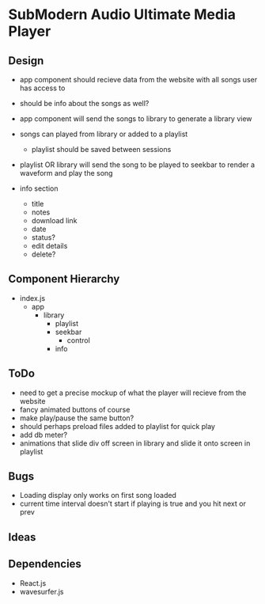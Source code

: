 # SubModern Audio Ultimate Media Player

## Design
- app component should recieve data from the website with all songs user has access to
- should be info about the songs as well?
- app component will send the songs to library to generate a library view
- songs can played from library or added to a playlist
    - playlist should be saved between sessions

- playlist OR library will send the song to be played to seekbar to render a waveform and play the song
- info section
    - title
    - notes
    - download link
    - date
    - status?
    - edit details
    - delete?


## Component Hierarchy
- index.js
    - app
        - library
            - playlist
            - seekbar
                - control
            - info

## ToDo
- need to get a precise mockup of what the player will recieve from the website
- fancy animated buttons of course
- make play/pause the same button?
- should perhaps preload files added to playlist for quick play
- add db meter?
- animations that slide div off screen in library and slide it onto screen in playlist

## Bugs
- Loading display only works on first song loaded
- current time interval doesn't start if playing is true and you hit next or prev


## Ideas 


## Dependencies
- React.js
- wavesurfer.js
